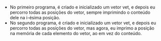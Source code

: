 - No primeiro programa, é criado e inicializado um vetor vet, e depois eu percorro todas as posições do vetor, sempre imprimindo o conteúdo dele na i-ésima posição.
- No segundo programa, é criado e inicializado um vetor vet, e depois eu percorro todas as posições do vetor, mas agora, eu imprimo a posição na memória de cada elemento do vetor, ao em vez do conteúdo.